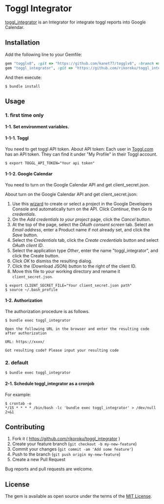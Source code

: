 # Toggl Integrator
[toggl_integrator](https://github.com/rikoroku/toggl_integrator) is an Integrator for integrate toggl reports into Google Calendar.

## Installation

Add the following line to your Gemfile:

```ruby
gem "togglv8", :git => "https://github.com/kanet77/togglv8", :branch => "master"
gem "toggl_integrator", :git => "https://github.com/rikoroku/toggl_integrator", :branch => "master"
```

And then execute:

    $ bundle install

## Usage
### 1. first time only
#### 1-1. Set environment variables.
#### 1-1-1. Toggl
You need to get toggl API token.
About API token: Each user in [Toggl.com](https://www.toggl.com/) has an API token. They can find it under "My Profile" in their Toggl account.

```
$ export TOGGL_API_TOKEN="Your api token"
```

#### 1-1-2. Google Calendar
You need to turn on the Google Calendar API and get client_secret.json.

About turn on the Google Calendar API and get client_secret.json:

1. Use this [wizard](https://console.developers.google.com/start/api?id=calendar) to create or select a project in the Google Developers Console and automatically turn on the API. Click *Continue*, then *Go to credentials*.
2. On the *Add credentials to your project* page, click the *Cancel* button.
3. At the top of the page, select the *OAuth consent screen* tab. Select an *Email address*, enter a Product name if not already set, and click the *Save* button.
4. Select the *Credentials* tab, click the *Create credentials* button and select *OAuth client ID*.
5. Select the application type *Other*, enter the name "toggl_integrator", and click the Create button.
6. Click *OK* to dismiss the resulting dialog.
7. Click the (Download JSON) button to the right of the client ID.
8. Move this file to your working directory and rename it `client_secret.json`.

```
$ export CLIENT_SECRET_FILE="Your client_secret.json path"
$ source ~/.bash_profile
```

#### 1-2. Authorization
The authorization procedure is as follows.

```
$ bundle exec toggl_integrator

Open the following URL in the browser and enter the resulting code after authorization

URL: https://xxxx/

Got resulting code? Please input your resulting code
```

### 2. default

```
$ bundle exec toggl_integrator
```

#### 2-1. Schedule toggl_integrator as a cronjob
For example:

```
$ crontab -e
*/15 * * * * /bin/bash -lc 'bundle exec toggl_integrator' > /dev/null 2>&1
```

## Contributing

1. Fork it ( https://github.com/rikoroku/toggl_integrator )
2. Create your feature branch (`git checkout -b my-new-feature`)
3. Commit your changes (`git commit -am 'Add some feature'`)
4. Push to the branch (`git push origin my-new-feature`)
5. Create a new Pull Request

Bug reports and pull requests are welcome.

## License

The gem is available as open source under the terms of the [MIT License](https://opensource.org/licenses/MIT).
